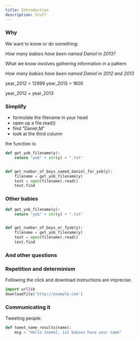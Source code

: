 ```yaml
---
title: Introduction
description: Stuff
---
```



### Why

We want to know or do something:

*How many babies have been named Daniel in 2013?*

What we know involves gathering information in a pattern

*How many babies have been named Daniel in 2012 and 2013*

year_2012 = 12999
year_2013 = 1800

year_2012 + year_2013


### Simplify

- formulate the filename in your head
- open up a file.read()
- find "Daniel,M"
- look at the third column

the function is:

~~~py
def get_yob_filename(y):
    return "yob" + str(y) + ".txt"


def get_number_of_boys_named_daniel_for_yob(y):
    filename = get_yob_filename(y)
    text = open(filename).read()
    text.find

~~~



### Other babies

~~~py
def get_yob_filename(y):
    return "yob" + str(y) + ".txt"


def get_number_of_boys_or_fyob(y):
    filename = get_yob_filename(y)
    text = open(filename).read()
    text.find
~~~


### And other questions



### Repetition and determinism


Following the click and download instructions are imprecise.

~~~py
import urllib
downloadfile('http://example.com')
~~~



### Communicating it

Tweeting people:

~~~py
def tweet_name_results(name):
    msg = "Hello {name}, {x} babies have your name"

~~~

